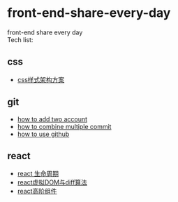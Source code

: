 # front-end-share-every-day
front-end share every day  
Tech list:
## css
- [css样式架构方案](https://github.com/wwlh200/front-end-sharing-every-day/blob/master/css/css%E6%A0%B7%E5%BC%8F%E6%9E%B6%E6%9E%84%E6%96%B9%E6%A1%88.md)
## git
- [how to add two account](https://github.com/wwlh200/front-end-sharing-every-day/blob/master/git/how%20to%20add%20two%20account.md)
- [how to combine multiple commit](https://github.com/wwlh200/front-end-sharing-every-day/blob/master/git/how%20to%20combine%20multiple%20commit.md)
- [how to use github](https://github.com/wwlh200/front-end-sharing-every-day/blob/master/git/how%20to%20use%20github.md)
## react
- [react 生命周期](https://github.com/wwlh200/front-end-sharing-every-day/blob/master/react/react%20%E7%94%9F%E5%91%BD%E5%91%A8%E6%9C%9F.md)
- [react虚拟DOM与diff算法](https://github.com/wwlh200/front-end-sharing-every-day/blob/master/react/react%E8%99%9A%E6%8B%9FDOM%E4%B8%8Ediff%E7%AE%97%E6%B3%95.md)
- [react高阶组件](https://github.com/wwlh200/front-end-sharing-every-day/blob/master/react/react%E9%AB%98%E9%98%B6%E7%BB%84%E4%BB%B6.md)
